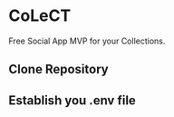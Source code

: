 # CoLeCT

Free Social App MVP for your Collections.

## Clone Repository

## Establish you .env file 
